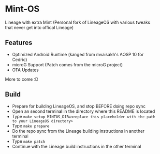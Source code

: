 # Mint-OS
Lineage with extra Mint (Personal fork of LineageOS with various tweaks that never get into offical Lineage)
## Features
- Optimized Android Runtime (kanged from mvaisakh's AOSP 10 for Cedric)
- microG Support (Patch comes from the microG project)
- OTA Updates

More to come :D
## Build
- Prepare for building LineageOS, and stop BEFORE doing repo sync
- Open an second terminal in the directory where this README is located
- Type `make setup MINTOS_DIR=<replace this placeholder with the path to your LineageOS directory>`
- Type `make prepare`
- Do the repo sync from the Lineage building instructions in another terminal
- Type `make patch`
- Continue with the Lineage build instructions in the other terminal
